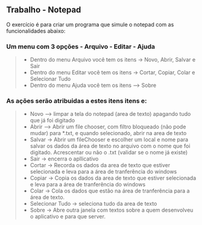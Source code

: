 ## Trabalho - Notepad
	
O exercício é para criar um programa que simule o notepad com as funcionalidades abaixo:
### Um menu com 3 opções - Arquivo - Editar - Ajuda
> - Dentro do menu Arquivo você tem os itens -> Novo, Abrir, Salvar e Sair
> - Dentro do menu Editar você tem os itens -> Cortar, Copiar, Colar e Selecionar Tudo
> - Dentro do menu  Ajuda você tem os itens --> Sobre

### As ações serão atribuidas a estes itens itens e:
> - Novo --> limpar a tela do notepad (area de texto) apagando tudo que já foi digitado
> - Abrir --> Abrir um file chooser, com filtro bloqueado (não pode mudar) para *.txt, e quando selecionado, abrir na area de texto
> - Salvar -> Abrir um fileChooser e escolher um local e nome para salvar os dados da área de texto no arquivo com o nome que foi digitado. Acrescentar ou não o .txt (validar se o nome já existe)
> - Sair -> encerra o apllicativo
> - Cortar -> Recorda os dados da area de texto que estiver selecionada e leva para a área de tranferência do windows
> - Copiar -> Copia os dados da area de texto que estiver selecionada e leva para a área de tranferência do windows
> - Colar -> Cola os dados que estão na área de tranferência para a área de texto.
> - Selecionar Tudo -> seleciona tudo da area de texto
> - Sobre -> Abre outra janela com textos sobre a quem desenvolveu o aplicativo e para que server.